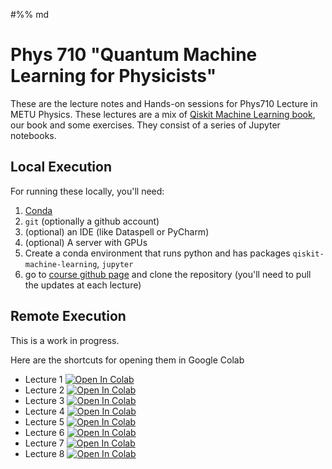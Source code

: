 #%% md
# Phys 710 "Quantum Machine Learning for Physicists" 
These are the lecture notes and Hands-on sessions for Phys710 Lecture in METU Physics. 
These lectures are a mix of [Qiskit Machine Learning book](), our book and some exercises. 
They consist of a series of Jupyter notebooks. 

## Local Execution
For running these locally, you'll need: 
   1. [Conda](https://conda.io/projects/conda/en/latest/user-guide/install/index.html)
   2. `git` (optionally a github account) 
   3. (optional) an IDE (like Dataspell or PyCharm)
   4. (optional) A server with GPUs  
1. Create a conda environment that runs python and has packages `qiskit-machine-learning`, `jupyter` 
2. go to [course github page](https://github.com/osbama/Phys710) and clone the repository 
(you'll need to pull the updates at each lecture)  

## Remote Execution 

This is a work in progress. 

Here are the shortcuts for opening them in Google Colab
* Lecture 1 <a target="_blank" href="https://colab.research.google.com/github/osbama/Phys710/blob/master/Lecture%201/Lecture1.ipynb"><img src="https://colab.research.google.com/assets/colab-badge.svg" alt="Open In Colab"/></a>
* Lecture 2 <a target="_blank" href="https://colab.research.google.com/github/osbama/Phys710/blob/master/Lecture%202/Lecture2.ipynb"><img src="https://colab.research.google.com/assets/colab-badge.svg" alt="Open In Colab"/></a>
* Lecture 3 <a target="_blank" href="https://colab.research.google.com/github/osbama/Phys710/blob/master/Lecture%203/Lecture3.ipynb"><img src="https://colab.research.google.com/assets/colab-badge.svg" alt="Open In Colab"/></a>
* Lecture 4 <a target="_blank" href="https://colab.research.google.com/github/osbama/Phys710/blob/master/Lecture%204/Lecture4.ipynb"><img src="https://colab.research.google.com/assets/colab-badge.svg" alt="Open In Colab"/></a>
* Lecture 5 <a target="_blank" href="https://colab.research.google.com/github/osbama/Phys710/blob/master/Lecture%205/Lecture5.ipynb"><img src="https://colab.research.google.com/assets/colab-badge.svg" alt="Open In Colab"/></a>
* Lecture 6 <a target="_blank" href="https://colab.research.google.com/github/osbama/Phys710/blob/master/Lecture%206/Lecture6.ipynb"><img src="https://colab.research.google.com/assets/colab-badge.svg" alt="Open In Colab"/></a>
* Lecture 7 <a target="_blank" href="https://colab.research.google.com/github/osbama/Phys710/blob/master/Lecture%207/Lecture7.ipynb"><img src="https://colab.research.google.com/assets/colab-badge.svg" alt="Open In Colab"/></a>
* Lecture 8 <a target="_blank" href="https://colab.research.google.com/github/osbama/Phys710/blob/master/Lecture%208/Lecture8.ipynb"><img src="https://colab.research.google.com/assets/colab-badge.svg" alt="Open In Colab"/></a>
